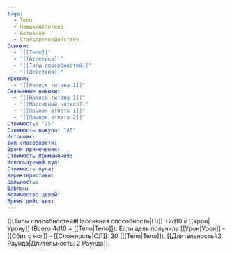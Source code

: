 ```yaml
---
tags:
  - Тело
  - Навык/Атлетика
  - Активная
  - СтандартноеДействие
Ссылки:
  - "[[Тело]]"
  - "[[Атлетика]]"
  - "[[Типы способностей]]"
  - "[[Действия]]"
Уровни:
  - "[[Натиск титана 1]]"
Связанные навыки:
  - "[[Натиск титана 1]]"
  - "[[Массивный натиск]]"
  - "[[Прыжок атлета 1]]"
  - "[[Прыжок атлета 2]]"
Стоимость: "25"
Стоимость выкупа: "45"
Источник:
Тип способности:
Время применения:
Стоимость применения:
Используемый пул:
Стоимость пула:
Характеристики:
Дальность:
Шаблон:
Количество целей:
Время действия:
---
```

([[Типы способностей#Пассивная способность|П]]) +2d10 к [[Урон|Урону]] (Всего 4d10 + [[Тело|Тело]]). Если цель получила [[Урон|Урон]] - [[Сбит с ног]] - [[Сложность|СЛ]]: 20 ([[Тело|Тело]]). [[Длительность#2 Раунда|Длительность: 2 Раунда]].
